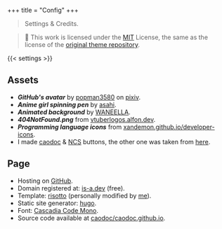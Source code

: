 +++
title = "Config"
+++

> Settings & Credits.

> 🧾 This work is licensed under the [MIT](https://github.com/caodoc/caodoc.github.io/blob/main/LICENSE.txt) License, the same as the license of the [original theme repository](https://github.com/joeroe/risotto/blob/main/LICENSE).

{{< settings >}}

## Assets
+ ***GitHub's avatar*** by [popman3580](https://www.pixiv.net/en/users/4403712) on [pixiv](https://pixiv.net).
+ ***Anime girl spinning pen*** by [asahi](https://imgur.com/asahi-wKjtZg3).
+ ***Animated background*** by [WANEELLA](https://waneella.tumblr.com/).
+ ***404NotFound.png*** from [vtuberlogos.alfon.dev](https://vtuberlogos.alfon.dev/).
+ ***Programming language icons*** from [xandemon.github.io/developer-icons](https://xandemon.github.io/developer-icons/).
+ I made [caodoc](/assets/caodoc-webring.png) & [NCS](/assets/ncs.gif) buttons, the other one was taken from [here](https://cyber.dabamos.de/88x31/).

## Page
+ Hosting on [GitHub](https://pages.github.com).
+ Domain registered at: [is-a.dev](https://is-a.dev) (free).
+ Template: [risotto](https://github.com/joeroe/risotto) (personally modified by [me](https://github.com/caodoc)).
+ Static site generator: [hugo](https://gohugo.io).
+ Font: [Cascadia Code Mono](https://github.com/microsoft/cascadia-code).
+ Source code available at [caodoc/caodoc.github.io](https://github.com/caodoc/caodoc.github.io).